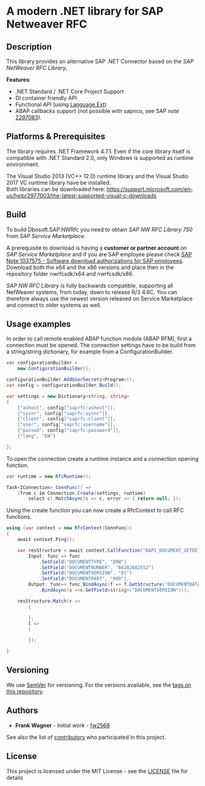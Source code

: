 #  A modern .NET library for SAP Netweaver RFC
## Description

This library provides an alternative SAP .NET Connector based on the _SAP NetWeaver RFC Library_,

**Features**:
- .NET Standard / .NET Core Project Support
- DI container friendly API
- Functional API (using [Language.Ext](https://github.com/louthy/language-ext))
- ABAP callbacks support (not possible with sapnco, see SAP note [2297083](https://launchpad.support.sap.com/#/notes/2297083)). 


## Platforms & Prerequisites

The library requires .NET Framework 4.7.1. 
Even if the core library itself is compatible with .NET Standard 2.0, only Windows is supported as runtime environment.

The Visual Studio 2013 (VC++ 12.0) runtime library and the Visual Studio 2017 VC runtime library have be installed.  
Both libraries can be downloaded here: https://support.microsoft.com/en-us/help/2977003/the-latest-supported-visual-c-downloads

## Build
To build Dbosoft.SAP.NWRfc you need to obtain _SAP NW RFC Library 750_ from _SAP Service Marketplace_.

A prerequisite to download is having a **customer or partner account** on _SAP Service Marketplace_ and if you
are SAP employee please check [SAP Note 1037575 - Software download authorizations for SAP employees](https://launchpad.support.sap.com/#/notes/1037575).
Download both the x64 and the x86 versions and place then in the repository folder nwrfcsdk/x64 and nwrfcsdk/x86.

_SAP NW RFC Library_ is fully backwards compatible, supporting all NetWeaver systems, from today, down to release R/3 4.6C.
You can therefore always use the newest version released on Service Marketplace and connect to older systems as well.

## Usage examples

In order to call remote enabled ABAP function module (ABAP RFM), first a connection must be opened.
The connection settings have to be build from a string/string dictionary, for example from a ConfigurationBuilder.

```csharp
var configurationBuilder =
    new ConfigurationBuilder();

configurationBuilder.AddUserSecrets<Program>();
var config = configurationBuilder.Build();

var settings = new Dictionary<string, string>
{
    {"ashost", config["saprfc:ashost"]},
    {"sysnr", config["saprfc:sysnr"]},
    {"client", config["saprfc:client"]},
    {"user", config["saprfc:username"]},
    {"passwd", config["saprfc:password"]},
    {"lang", "EN"}

};
```

To open the connection create a runtime instance and a connection opening function.

```csharp
var runtime = new RfcRuntime();

Task<IConnection> ConnFunc() =>
    (from c in Connection.Create(settings, runtime)
        select c).MatchAsync(c => c, error => { return null; });
```

Using the create function you can now create a RfcContext to call RFC functions.

```csharp
using (var context = new RfcContext(ConnFunc))
{
    await context.Ping();

    var resStructure = await context.CallFunction("BAPI_DOCUMENT_GETDETAIL2",
        Input: func => func
            .SetField("DOCUMENTTYPE", "DRW")
            .SetField("DOCUMENTNUMBER", "66282682552")
            .SetField("DOCUMENTVERSION", "01")
            .SetField("DOCUMENTPART", "000"),
        Output: func=> func.BindAsync(f => f.GetStructure("DOCUMENTDATA"))
            .BindAsync(s =>s.GetField<string>("DOCUMENTVERSION")));

    resStructure.Match(r =>
        {

        },
        l =>
        {

        });

}
  ```
  
  
## Versioning

We use [SemVer](http://semver.org/) for versioning. For the versions available, see the [tags on this repository](https://github.com/dbosoft/Dbosoft.SAP.NWRfc/tags). 

## Authors

* **Frank Wagner** - *Initial work* - [fw2568](https://github.com/fw2568)

See also the list of [contributors](https://github.com/Dbosoft/SAP.NWRfc/contributors) who participated in this project.


## License

This project is licensed under the MIT License - see the [LICENSE](LICENSE) file for details

